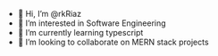 - 👋 Hi, I’m @rkRiaz
- 👀 I’m interested in Software Engineering
- 🌱 I’m currently learning typescript
- 💞️ I’m looking to collaborate on MERN stack projects

<!---
rkRiaz/rkRiaz is a ✨ special ✨ repository because its `README.md` (this file) appears on your GitHub profile.
You can click the Preview link to take a look at your changes.
--->
